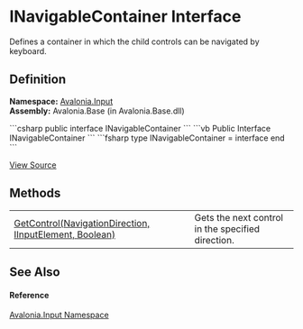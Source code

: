 # INavigableContainer Interface


Defines a container in which the child controls can be navigated by keyboard.



## Definition
**Namespace:** <a href="N_Avalonia_Input">Avalonia.Input</a>  
**Assembly:** Avalonia.Base (in Avalonia.Base.dll)

<Tabs groupId="api-code-preview">
<TabItem value="csharp" label="C#">
```csharp
public interface INavigableContainer
```
</TabItem>
<TabItem value="vb" label="VB">
```vb
Public Interface INavigableContainer
```
</TabItem>
<TabItem value="fsharp" label="F#">
```fsharp
type INavigableContainer = interface end
```
</TabItem>
</Tabs>



<a href="https://github.com/AvaloniaUI/Avalonia/tree/master/src/Avalonia.Base/Input/INavigableContainer.cs" title="View the source code">View Source</a>



## Methods
<table>
<tr>
<td><a href="M_Avalonia_Input_INavigableContainer_GetControl">GetControl(NavigationDirection, IInputElement, Boolean)</a></td>
<td>Gets the next control in the specified direction.</td>
</tr>
</table>

## See Also


#### Reference
<a href="N_Avalonia_Input">Avalonia.Input Namespace</a>  


